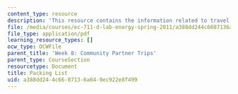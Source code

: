 ```yaml
---
content_type: resource
description: 'This resource contains the information related to travel packing. '
file: /media/courses/ec-711-d-lab-energy-spring-2011/a388dd244c6607136a649ec922e8f499_MITEC_711S11_trip_pack.pdf
file_type: application/pdf
learning_resource_types: []
ocw_type: OCWFile
parent_title: 'Week 8: Community Partner Trips'
parent_type: CourseSection
resourcetype: Document
title: Packing List
uid: a388dd24-4c66-0713-6a64-9ec922e8f499
---
```

